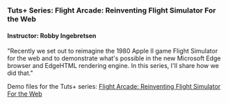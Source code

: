 ### Tuts+ Series: Flight Arcade: Reinventing Flight Simulator For the Web

#### Instructor: Robby Ingebretsen

"Recently we set out to reimagine the 1980 Apple II game Flight Simulator for the web and to demonstrate what's possible in the new Microsoft Edge browser and EdgeHTML rendering engine. In this series, I'll share how we did that."

Demo files for the Tuts+ series: [Flight Arcade: Reinventing Flight Simulator For the Web](https://gamedevelopment.tutsplus.com/series/flight-arcade-reinventing-flight-simulator-for-the-web--gamedev-864)
